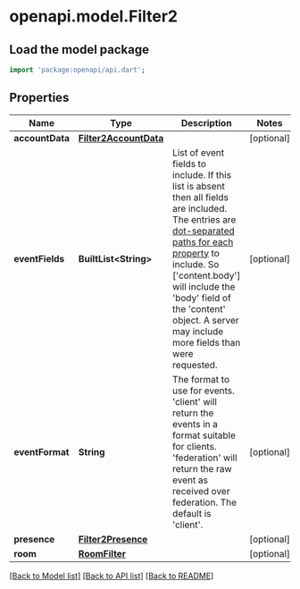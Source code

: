 # openapi.model.Filter2

## Load the model package
```dart
import 'package:openapi/api.dart';
```

## Properties
Name | Type | Description | Notes
------------ | ------------- | ------------- | -------------
**accountData** | [**Filter2AccountData**](Filter2AccountData.md) |  | [optional] 
**eventFields** | **BuiltList&lt;String&gt;** | List of event fields to include. If this list is absent then all fields are included. The entries are [dot-separated paths for each property](https://spec.matrix.org/v1.13/appendices#dot-separated-property-paths) to include. So ['content.body'] will include the 'body' field of the 'content' object. A server may include more fields than were requested. | [optional] 
**eventFormat** | **String** | The format to use for events. 'client' will return the events in a format suitable for clients. 'federation' will return the raw event as received over federation. The default is 'client'. | [optional] 
**presence** | [**Filter2Presence**](Filter2Presence.md) |  | [optional] 
**room** | [**RoomFilter**](RoomFilter.md) |  | [optional] 

[[Back to Model list]](../README.md#documentation-for-models) [[Back to API list]](../README.md#documentation-for-api-endpoints) [[Back to README]](../README.md)


